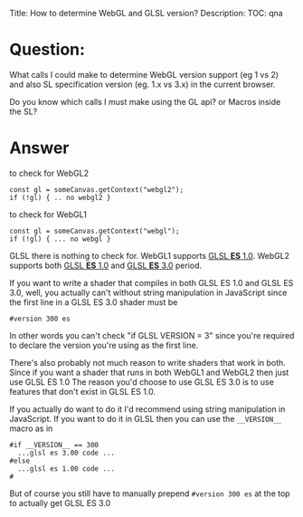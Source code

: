 Title: How to determine WebGL and GLSL version?
Description:
TOC: qna

# Question:

What calls I could make to determine WebGL version support (eg 1 vs 2) and also SL specification version (eg. 1.x vs 3.x) in the current browser.

Do you know which calls I must make using the GL api? or Macros inside the SL?

# Answer

to check for WebGL2

    const gl = someCanvas.getContext("webgl2");
    if (!gl) { .. no webgl2 }

to check for WebGL1

    const gl = someCanvas.getContext("webgl");
    if (!gl) { ... no webgl }

GLSL there is nothing to check for. WebGL1 supports [GLSL **ES** 1.0](https://www.khronos.org/files/opengles_shading_language.pdf). WebGL2 supports both [GLSL **ES** 1.0](https://www.khronos.org/files/opengles_shading_language.pdf) and [GLSL **ES** 3.0](https://www.khronos.org/registry/OpenGL/specs/es/3.0/GLSL_ES_Specification_3.00.pdf) period.

If you want to write a shader that compiles in both GLSL ES 1.0 and GLSL ES 3.0, well, you actually can't without string manipulation in JavaScript since the first line in a GLSL ES 3.0 shader must be

    #version 300 es

In other words you can't check "if GLSL VERSION = 3" since you're required to declare the version you're using as the first line. 

There's also probably not much reason to write shaders that work in both. Since if you want a shader that runs in both WebGL1 and WebGL2 then just use GLSL ES 1.0   The reason you'd choose to use GLSL ES 3.0 is to use features that don't exist in GLSL ES 1.0.

If you actually do want to do it I'd recommend using string manipulation in JavaScript. If you want to do it in GLSL then you can use the `__VERSION__` macro as in
 
    #if __VERSION__ == 300
      ...glsl es 3.00 code ...
    #else
      ...glsl es 1.00 code ...
    #

But of course you still have to manually prepend `#version 300 es` at the top to actually get GLSL ES 3.0
